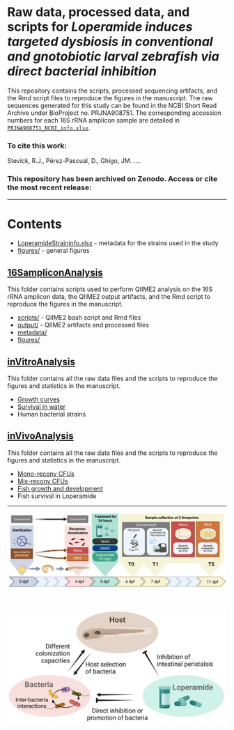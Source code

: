 # Raw data, processed data, and scripts for *Loperamide induces targeted dysbiosis in conventional and gnotobiotic larval zebrafish via direct bacterial inhibition*


This repository contains the scripts, processed sequencing artifacts, and the Rmd script files to reproduce the figures in the manuscript. The raw sequences generated for this study can be found in the NCBI Short Read Archive under BioProject no. PRJNA908751. The corresponding accession numbers for each 16S rRNA amplicon sample are detailed in [`PRJNA908751_NCBI_info.xlsx`](16SampliconAnalysis/PRJNA908751_NCBI_info.xlsx).


### To cite this work:
Stevick, R.J., Pérez-Pascual, D., Ghigo, JM. ....


### This repository has been archived on Zenodo. Access or cite the most recent release:


-------------------------------------------------------------------------


# Contents

- [LoperamideStraininfo.xlsx](LoperamideStrainInfo.xlsx) - metadata for the strains used in the study
- [figures/](figures/) - general figures


## [16SampliconAnalysis](/16SampliconAnalysis)
This folder contains scripts used to perform QIIME2 analysis on the 16S rRNA amplicon data, the QIIME2 output artifacts, and the Rmd script to reproduce the figures in the manuscript.  
- [scripts/](16SampliconAnalysis/scripts) - QIIME2 bash script and Rmd files
- [output/](16SampliconAnalysis/output) - QIIME2 artifacts and processed files
- [metadata/](16SampliconAnalysis/metadata)
- [figures/](16SampliconAnalysis/figures)


## [inVitroAnalysis](/inVitroAnalysis)
This folder contains all the raw data files and the scripts to reproduce the figures and statistics in the manuscript.  
- [Growth curves](inVitroAnalysis/GrowthCurves)
- [Survival in water](inVitroAnalysis/WaterSurvival)  
- Human bacterial strains


## [inVivoAnalysis](/inVivoAnalysis)
This folder contains all the raw data files and the scripts to reproduce the figures and statistics in the manuscript.  
- [Mono-reconv CFUs](inVivoAnalysis/Mono)
- [Mix-reconv CFUs](inVivoAnalysis/MixA)
- [Fish growth and development](inVivoAnalysis/Growth_Development)
- Fish survival in Loperamide


-------------------------------------------------------------------------


![schematic](figures/LoperamideExperimentalSchematic.png)  

<br>

![summary](figures/LoperamideGraphicalAbstract.png)
